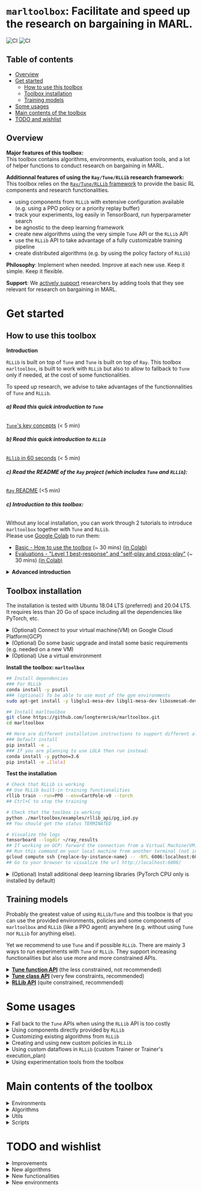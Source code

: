 # `marltoolbox`: Facilitate and speed up the research on bargaining in MARL. 
![CI](https://github.com/longtermrisk/marltoolbox/actions/workflows/testing.yml/badge.svg)
![CI](https://github.com/longtermrisk/marltoolbox/actions/workflows/weekly_tests.yml/badge.svg)

## Table of contents

<!--ts-->
- [Overview](#overview)
- [Get started](#get-started)
  * [How to use this toolbox](#how-to-use-this-toolbox)
  * [Toolbox installation](#toolbox-installation)
  * [Training models](#training-models)
- [Some usages](#some-usages)
- [Main contents of the toolbox](#main-contents-of-the-toolbox)
- [TODO and wishlist](#todo-and-wishlist)

<!--te-->

## Overview


**Major features of this toolbox:**  
This toolbox contains algorithms, environments, evaluation tools, and a lot of 
helper functions to conduct research on bargaining in MARL.

**Additionnal features of using the `Ray/Tune/RLLib` research framework:**  
This toolbox relies on the [`Ray/Tune/RLLib` framework](https://docs.ray.io/en/master/rllib.html) 
to provide the basic RL components and research functionalities.   
- using components from `RLLib` with extensive configuration available
  (e.g. using a PPO policy or a priority replay buffer)
- track your experiments, log easily in TensorBoard, run hyperparameter search
- be agnostic to the deep learning framework
- create new algorithms using the very simple `Tune` API or the `RLLib` API
- use the `RLLib` API to take advantage of a fully customizable training pipeline
- create distributed algorithms (e.g. by using the policy factory of `RLLib`)  


**Philosophy**: Implement when needed.
Improve at each new use. Keep it simple. Keep it flexible.  

**Support**: We <ins>actively support</ins> researchers by adding tools that they see relevant for research on 
bargaining 
in MARL.  

# Get started

## How to use this toolbox

<b>Introduction</b>

`RLLib` is built on top of `Tune` and `Tune` is built on top of `Ray`. 
This toolbox `marltoolbox`, is built to work with `RLLib` 
but also to allow to fallback to `Tune` only if needed, 
at the cost of some functionalities.  

To speed up research, we advise to take advantages of the functionnalities of `Tune` and `RLLib`. 


###### **a) Read this quick introduction to `Tune`**  
[`Tune`'s key concepts](https://docs.ray.io/en/master/tune/key-concepts.html) (< 5 min)  

###### **b) Read this quick introduction to `RLLib`**  
[`RLlib` in 60 seconds](https://docs.ray.io/en/master/rllib.html#rllib-in-60-seconds) (< 5 min)  

###### **c) Read the README of the `Ray` project (which includes `Tune` and `RLLib`):**  
[`Ray` README](https://github.com/ray-project/ray) (<5 min)  

###### **c) Introduction to this toolbox:**  
Without any local installation, you can work through 2 tutorials to introduce `marltoolbox` together with `Tune` 
and `RLLib`.  
Please use [Google Colab](https://colab.research.google.com/notebooks/intro.ipynb#recent=true)
to run them:
- [Basic - How to use the toolbox](https://github.com/longtermrisk/marltoolbox/blob/master/marltoolbox/examples/Tutorial_Basics_How_to_use_the_toolbox.ipynb)
  (~ 30 mins) [(in Colab)](https://colab.research.google.com/github/longtermrisk/marltoolbox/blob/master/marltoolbox/examples/Tutorial_Basics_How_to_use_the_toolbox.ipynb)
- [Evaluations - "Level 1 best-response" and "self-play and cross-play"](https://github.com/longtermrisk/marltoolbox/blob/master/marltoolbox/examples/Tutorial_Evaluations_Level_1_best_response_and_self_play_and_cross_play.ipynb)
  (~ 30 mins) [(in Colab)](https://colab.research.google.com/github/longtermrisk/marltoolbox/blob/master/marltoolbox/examples/Tutorial_Evaluations_Level_1_best_response_and_self_play_and_cross_play.ipynb)

<details>

<summary>
<b>Advanced introduction</b>

</summary>


To explore `Tune` further:
- [`Tune` documentation](https://docs.ray.io/en/latest/tune/user-guide.html) 
- [`Tune` tutorials](https://github.com/ray-project/tutorial/tree/master/tune_exercises)
- [`Tune` examples](https://docs.ray.io/en/master/tune/examples/index.html#tune-general-examples)

To explore `RLLib` further:
- [a simple tutorial](https://colab.research.google.com/github/ray-project/tutorial/blob/master/rllib_exercises/rllib_exercise02_ppo.ipynb)
where `RLLib` is used to train a PPO algorithm
- [`RLLib` documentation](https://docs.ray.io/en/master/rllib-toc.html)
- [`RLLib` tutorials](https://github.com/ray-project/tutorial/tree/master/rllib_exercises)
- [`RLLib` examples](https://github.com/ray-project/ray/tree/master/rllib/examples) 

To explore the toolbox `marltoolbox` further, take a look at 
[our examples](https://github.com/longtermrisk/marltoolbox/tree/master/marltoolbox/examples).


</details>


## Toolbox installation

The installation is tested with Ubuntu 18.04 LTS (preferred) and 20.04 LTS.  
It requires less than 20 Go of space including all the dependencies like PyTorch, etc.


<details>

<summary>
(Optional) Connect to your virtual machine(VM) on Google Cloud Platform(GCP)
</summary>

```bash
gcloud compute ssh {replace-by-instance-name}
```
</details>
<details>

<summary>
(Optional) Do some basic upgrade and install some basic requirements (e.g. needed on a new VM)
</summary>

```bash
sudo apt update
sudo apt upgrade
sudo apt-get install build-essential
# Run this command another time (especially needed with Ubuntu 20.04 LTS)
sudo apt-get install build-essential
```
</details>
<details>

<summary>
(Optional) Use a virtual environment
</summary>

```bash
# If needed, install conda:
## Follow instruction at
https://docs.conda.io/projects/conda/en/latest/user-guide/install/linux.html
## Like that:
	wget https://repo.anaconda.com/miniconda/Miniconda3-latest-Linux-x86_64.sh
	bash Miniconda3-latest-Linux-x86_64.sh
	# Enter. Enter... yes. Enter. yes.
	exit  
	# Connect again to the VM or open a new terminal
        gcloud compute ssh {replace-by-instance-name} 
	# Check your conda installation  
	conda list

# Create a virtual environment:
conda create -n marltoolbox python=3.8.5
conda activate marltoolbox
pip install --upgrade pip
```
</details>


**Install the toolbox: `marltoolbox`**
```bash
## Install dependencies
### For RLLib
conda install -y psutil
### (optional) To be able to use most of the gym environments
sudo apt-get install -y libglu1-mesa-dev libgl1-mesa-dev libosmesa6-dev xvfb ffmpeg curl patchelf libglfw3 libglfw3-dev cmake zlib1g zlib1g-dev swig

## Install marltoolbox
git clone https://github.com/longtermrisk/marltoolbox.git
cd marltoolbox

## Here are different installation instructions to support different algorithms
### Default install
pip install -e .
### If you are planning to use LOLA then run instead:
conda install -y python=3.6
pip install -e .[lola]
```
**Test the installation**
```bash
# Check that RLLib is working
## Use RLLib built-in training functionalities
rllib train --run=PPO --env=CartPole-v0 --torch 
## Ctrl+C to stop the training 

# Check that the toolbox is working
python ./marltoolbox/examples/rllib_api/pg_ipd.py
## You should get the status TERMINATED

# Visualize the logs
tensorboard --logdir ~/ray_results
## If working on GCP: forward the connection from a Virtual Machine(VM) to your machine
## Run this command on your local machine from another terminal (not in the VM)
gcloud compute ssh {replace-by-instance-name} -- -NfL 6006:localhost:6006
## Go to your browser to visualize the url http://localhost:6006/
```

<details>

<summary>
(Optional) Install additional deep learning libraries (PyTorch CPU only is installed by default)
</summary>

```bash
# Install PyTorch with GPU
# Check cuda version
nvidia-smi
# Look for "CUDA Version: XX.X"
# With the right cuda version:
conda install pytorch torchvision cudatoolkit=[cuda version like 10.2] -c pytorch
# Check PyTorch installation and if your GPU is available to PyTorch
python
    import torch
    torch.__version__
    torch.cuda.is_available()
    exit()

# Install Tensorflow
pip install tensorflow
```

</details>


## Training models

Probably the greatest value of using `RLLib/Tune` and this toolbox is
that you can use the provided environments, policies and 
some components 
of `marltoolbox` and `RLLib` (like a PPO agent) 
anywhere (e.g. without using `Tune` nor `RLLib` for anything else).  

Yet we recommend to use `Tune` and if possible `RLLib`. 
There are mainly 3 ways to run experiments with `Tune` or `RLLib`. 
They support increasing functionalities 
but also use more and more constrained APIs. 
 

<details>

<summary>
<b><ins>Tune function API</ins></b> (the less constrained, not recommended) 
</summary>

- **Constraints:** With the `Tune` function API, you only need to provide the training 
  function. [See the `Tune` documentation](https://docs.ray.io/en/master/tune/key-concepts.html).     
- **Best used:** If you want to very quickly run some code from an external repository.
- **Functionalities:** Running several seeds in parallel and comparing their results. 
  Easily plot values to TensorBoard and visualizing the plots in live. 
  Tracking your experiments and hyperparameters. Hyperparameter search.
  Early stopping.
  
</details>

<details>

<summary>
<b><ins>Tune class API</ins></b> (very few constraints, recommended)   
</summary>

- **Constraints:** You need to provide a Trainer class with at minimum a setup method and a 
  step method. [See the `Tune` documentation](https://docs.ray.io/en/master/tune/key-concepts.html).    
- **Best used:** If you want to run some code from an external repository 
  and you need checkpoints. Helpers in this toolbox (`marltoolbox.utils.policy.get_tune_policy_class`)
  will also allow you transform this class (already trained) into frozen `RLLib` policies. 
  This is useful to produce evaluation against other `RLLib` algorithms or
  when using experimentation tools from `marltoolbox.utils`.
- **<ins>Additional</ins> functionalities:** Cleaner format. Checkpoints. Allow conversion to the `RLLib` policy API.   
  The trained agents can be converted to the `RLLib` policy API for evaluation only.
  This allows you to use functionalities which rely on the `RLLib` API (but not training).
  
</details>


<details>

<summary>
<b><ins>RLLib API</ins></b> (quite constrained, recommended)  
</summary>

- **Constraints:** You need to use the `RLLib` API (trainer, policy, callbacks, etc.). 
  For information, `RLLib` trainer classes are specific implementations of the `Tune` class API 
  (just above). [See the `RLLib` documentation](https://docs.ray.io/en/master/rllib-toc.html).  
- **Best used:** If you are creating a new training setup or policy from 
  scratch. 
  Or if you want a seamless integration with all `RLLib` components. 
  Or if you need distributed training.  
- **<ins>Additional</ins> functionalities:** Using easily all components from `RLLib` 
  (models, environments, algorithms, exploration, schedulers, preprocessing, etc.).
  Using the customizable trainer and policy factories from `RLLib`.
  
</details>

# Some usages

<details>

<summary>
Fall back to the <code>Tune</code> APIs when using the <code>RLLib</code> API is too costly
</summary>

If the setup you want to train already exist, has a training loop 
and if the cost to convert it into `RLLib` is too expensive,
then with minimum changes you can use `Tune`.


**When is the conversion cost to `RLLib` too high?**  
- If the algorithm has a complex unusual dataflow 
- If the algorithm has an unusual training process 
    - like `LOLA`: performing "virtual" opponent updates
    - like `LTFT`: nested algorithms
- If you don't need to change the algorithm
- If you don't plan to run the algorithm against policies from `RLLib`
- If you do not plan to work much with the algorithm. 
And thus, you do not want to invest time in the conversion to `RLLib`.
- Some points above and you are only starting to use `RLLib`  
- etc.

###### Tutorials: 
- Tutorial_Basics_How_to_use_the_toolbox.ipynb

###### Examples: 

You can find such examples in `marltoolbox.examples.tune_class_api` and in `marltoolbox.examples.tune_function_api`.  

</details>

<details>

<summary>
Using components directly provided by <code>RLLib</code> 
</summary>

###### Tutorials: 
- Tutorial_Basics_How_to_use_the_toolbox.ipynb

###### a) Examples using the `Tune` class API:
- Using an A3C policy: `amd.py` with `use_rllib_policy = True` (toolbox example)
- Using (custom or not) environments:
    - IPD and coin game environments: amd.py (toolbox example)
    - Asymmetric coin game environment: lola_pg_official.py (toolbox example)

###### b) Examples using the `RLLib` API:
- IPD environments: pg_ipd.py (toolbox example)
- Asymmetric coin game environment: ppo_asymmetric_coin_game.py (toolbox example)
- APEX_DDPG and the water world environment:
[`multi_agent_independent_learning.py`](https://github.com/ray-project/ray/blob/master/rllib/examples/multi_agent_independent_learning.py)
- MADDPG and the two step game environment:
[`two_step_game.py`](https://github.com/ray-project/ray/blob/master/rllib/examples/two_step_game.py)
- Policy Gradient (PG) and the rock paper scissors environment:
[`rock_paper_scissors_multiagent.py`](https://github.com/ray-project/ray/blob/master/rllib/examples/rock_paper_scissors_multiagent.py)
(in the `run_same_policy` function)
</details>

<details>

<summary>
Customizing existing algorithms from <code>RLLib</code>
</summary>

###### Examples:  
- Customize policy's postprocessing (processing after env.step) and trainer:
inequity_aversion.py (toolbox example)
- Change the loss function of the Policy Gradient (PG) Policy:
[`rock_paper_scissors_multiagent.py`](https://github.com/ray-project/ray/blob/master/rllib/examples/rock_paper_scissors_multiagent.py)  
(in the `run_with_custom_entropy_loss` function) 

</details>


<details>

<summary>
Creating and using new custom policies in <code>RLLib</code>
</summary>

In `RLLib`, customizing a policy allows to change its training and evaluation logics.    

###### Examples:  
- Hardcoded random Policy:
[`multi_agent_custom_policy.py`](https://github.com/ray-project/ray/blob/master/rllib/examples/multi_agent_custom_policy.py)
- Hardcoded fixed Policy:
[`rock_paper_scissors_multiagent.py`](https://github.com/ray-project/ray/blob/master/rllib/examples/rock_paper_scissors_multiagent.py)  
(in the `run_heuristic_vs_learned` function)
- Policy with nested Policies: `ltft.py` (toolbox example)

</details>

<details>

<summary>
Using custom dataflows in <code>RLLib</code> (custom Trainer or Trainer's execution_plan)
</summary>

###### Examples:
- Training 2 different policies with 2 different Trainers 
(less complex but less sample efficient than the 2nd method below):
[`multi_agent_two_trainers.py`](https://github.com/ray-project/ray/blob/master/rllib/examples/multi_agent_two_trainers.py)
- Training 2 different policies with a custom Trainer (more complex, more sample efficient):
[`two_trainer_workflow.py`](https://github.com/ray-project/ray/blob/master/rllib/examples/two_trainer_workflow.py)

</details>

<details>

<summary>
Using experimentation tools from the toolbox
</summary>

###### Tutorials: 
- Evaluations_Level_1_best_response_and_self_play_and_cross_play.ipynb

###### Examples:
- Training a level 1 best response: `l1br_amtft.py` (toolbox example)
- Evaluating same-play and cross-play performances: `amtft_various_env.py` (toolbox example)

</details>





# Main contents of the toolbox

<details>

<summary>
Environments
</summary>

  - various matrix social dilemmas
  - various coin games

</details>

<details>

<summary>
Algorithms
</summary>

  - AMD ([Adaptive Mechanism Design](https://arxiv.org/abs/1806.04067))
  - amTFT ([Approximate Markov Tit-For-Tat](https://arxiv.org/abs/1707.01068))
  - LTFT ([Learning Tit-For-Tat](https://longtermrisk.org/files/toward_cooperation_learning_games_oct_2020.pdf), 
    **simplified version**)
  - LOLA-Exact, LOLA-PG
  - LOLA-DICE ([paper](https://arxiv.org/pdf/1802.05098.pdf), 
    [unofficial](https://github.com/alexis-jacq/LOLA_DiCE), 
    in the `experimental` branch, **WIP: 
    not working properly**)  
  - supervised learning
  - population
      - This policy plays an episode by sampling a policy 
        from a population of similar policies
  - hierarchical
      - It is a base policy class which allows the use of nested algorithms 

</details>

<details>

<summary>
Utils
</summary>

  - exploration
      - SoftQ with temperature schedule
  - log
      - callbacks to log values from environments and policies
  - lvl1_best_response 
      - helper functions to train level 1 exploiters
  - policy
      - helper to transform a trained Tune Trainer
      into frozen RLLib policies
  - postprocessing
      - helpers to compute welfare functions 
      and add this data in the evaluation batch 
      (the batches sampled by the evaluation workers)
  - restore
      - helpers to load a checkpoint only for 
      a chosen policy (instead of for all existing policies as RLLib does) 
  - rollout
      - a rollout runner function which can be called from 
      inside a RLLib policy
  - self_and_cross_perf
      - a helper to evaluate the performance
      in self-play and cross-play.    
      "self-play": playing against agents from the same training run.  
      "cross-play": playing against agents from different training runs.  
  - plot 
      - helpers to plot results

</details>


<details>

<summary>
Scripts
</summary>

  - aggregate_and_plot_tensorboard_data
      - a script to aggregate the logged values from several seeds 
        (into mean, std, etc.) and to create summary plots 

</details>

# TODO and wishlist
<details>

<summary>
Improvements
</summary>

  - Add unit tests for the algorithms
  - Refactor the algorithm to make them more readable  
  - Use the logger everywhere
  - Add and improve docstrings
  - Set good hyper-parameters in the custom examples 
  - Report all results directly in Weights&Biases (saving download time from VM)

</details>

<details>

<summary>
New algorithms
</summary>

  - Multi-agent adversarial IRL
  - Multi-agent generative adversarial imitation learning
  - Model-based RL like PETS, MPC
  - Opponent modeling like k-level
  - Capability to use algorithms from OpenSpiel like MCTS

</details>

<details>

<summary>
New functionalities
</summary>

  - Reward uncertainty
  - Full / partial observability of opponent actions
  - (partial) Parameter transparency
  - Easy benchmarking with metrics specific to MARL
  - (more on) Exploitability evaluation 
  - Performance against a suite of other MARL algorithms

</details>

<details>

<summary>
New environments
</summary>

    - Capability to use environments from OpenSpiel
    - (iterated) Ultimatum game (including variants)

</details>


